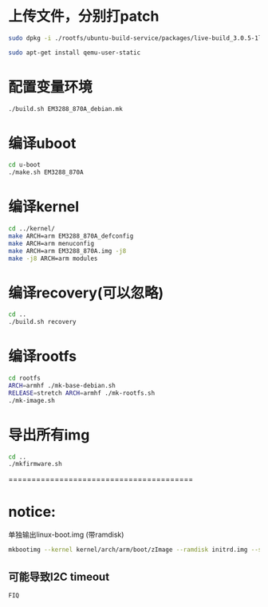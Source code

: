 # 上传文件，分别打patch #

```bash
sudo dpkg -i ./rootfs/ubuntu-build-service/packages/live-build_3.0.5-1linaro1_all.deb
```

```bash
sudo apt-get install qemu-user-static
```

# 配置变量环境 #
```bash
./build.sh EM3288_870A_debian.mk
```

# 编译uboot #
```bash
cd u-boot
./make.sh EM3288_870A
```

# 编译kernel #
```bash
cd ../kernel/
make ARCH=arm EM3288_870A_defconfig 
make ARCH=arm menuconfig
make ARCH=arm EM3288_870A.img -j8
make -j8 ARCH=arm modules
```

# 编译recovery(可以忽略) #
```bash
cd ..
./build.sh recovery
```

# 编译rootfs #
```bash
cd rootfs
ARCH=armhf ./mk-base-debian.sh
RELEASE=stretch ARCH=armhf ./mk-rootfs.sh
./mk-image.sh
```

# 导出所有img #
```bash
cd ..
./mkfirmware.sh
```

========================================
# notice: #
单独输出linux-boot.img (带ramdisk)
```bash
mkbootimg --kernel kernel/arch/arm/boot/zImage --ramdisk initrd.img --second kernel/resource.img  -o linux-boot.img
```


## 可能导致I2C timeout ##
```
FIQ
```
